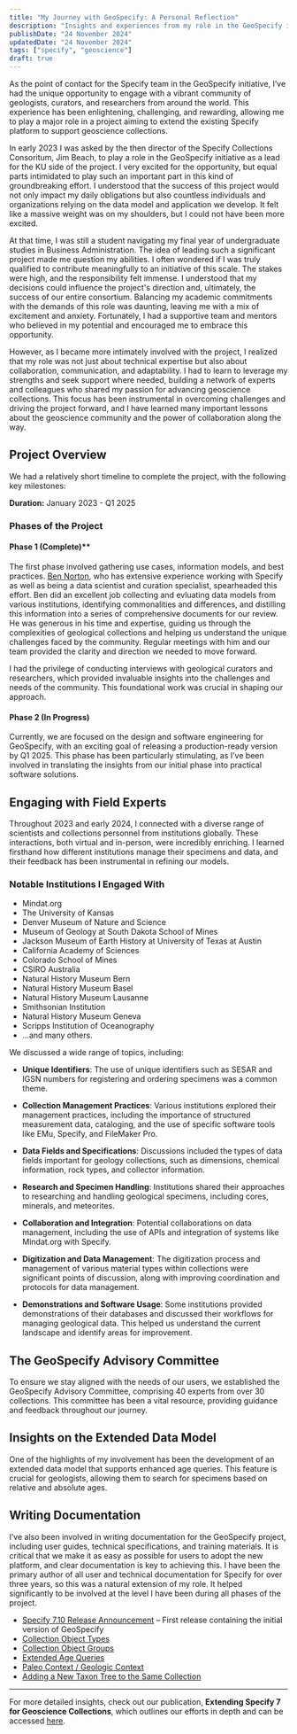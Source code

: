 ```yaml
---
title: "My Journey with GeoSpecify: A Personal Reflection"
description: "Insights and experiences from my role in the GeoSpecify initiative."
publishDate: "24 November 2024"
updatedDate: "24 November 2024"
tags: ["specify", "geoscience"]
draft: true
---
```


As the point of contact for the Specify team in the GeoSpecify initiative, I’ve had the unique opportunity to engage with a vibrant community of geologists, curators, and researchers from around the world. This experience has been enlightening, challenging, and rewarding, allowing me to play a major role in a project aiming to extend the existing Specify platform to support geoscience collections.

In early 2023 I was asked by the then director of the Specify Collections Consoritum, Jim Beach, to play a role in the GeoSpecify initiative as a lead for the KU side of the project. I very excited for the opportunity, but equal parts intimidated to play such an important part in this kind of groundbreaking effort. I understood that the success of this project would not only impact my daily obligations but also countless individuals and organizations relying on the data model and application we develop. It felt like a massive weight was on my shoulders, but I could not have been more excited.

At that time, I was still a student navigating my final year of undergraduate studies in Business Administration. The idea of leading such a significant project made me question my abilities. I often wondered if I was truly qualified to contribute meaningfully to an initiative of this scale. The stakes were high, and the responsibility felt immense. I understood that my decisions could influence the project's direction and, ultimately, the success of our entire consortium. Balancing my academic commitments with the demands of this role was daunting, leaving me with a mix of excitement and anxiety. Fortunately, I had a supportive team and mentors who believed in my potential and encouraged me to embrace this opportunity.

However, as I became more intimately involved with the project, I realized that my role was not just about technical expertise but also about collaboration, communication, and adaptability. I had to learn to leverage my strengths and seek support where needed, building a network of experts and colleagues who shared my passion for advancing geoscience collections. This focus has been instrumental in overcoming challenges and driving the project forward, and I have learned many important lessons about the geoscience community and the power of collaboration along the way.

## Project Overview

We had a relatively short timeline to complete the project, with the following key milestones:

**Duration:** January 2023 - Q1 2025

### Phases of the Project

#### Phase 1 (Complete)**

The first phase involved gathering use cases, information models, and best practices. [Ben Norton](https://orcid.org/0000-0002-5819-9134), who has extensive experience working with Specify as well as being a data scientist and curation specialist, spearheaded this effort. Ben did an excellent job collecting and evluating data models from various institutions, identifying commonalities and differences, and distilling this information into a series of comprehensive documents for our review. He was generous in his time and expertise, guiding us through the complexities of geological collections and helping us understand the unique challenges faced by the community. Regular meetings with him and our team provided the clarity and direction we needed to move forward.

I had the privilege of conducting interviews with geological curators and researchers, which provided invaluable insights into the challenges and needs of the community. This foundational work was crucial in shaping our approach.

#### Phase 2 (In Progress)

Currently, we are focused on the design and software engineering for GeoSpecify, with an exciting goal of releasing a production-ready version by Q1 2025. This phase has been particularly stimulating, as I’ve been involved in translating the insights from our initial phase into practical software solutions.

## Engaging with Field Experts

Throughout 2023 and early 2024, I connected with a diverse range of scientists and collections personnel from institutions globally. These interactions, both virtual and in-person, were incredibly enriching. I learned firsthand how different institutions manage their specimens and data, and their feedback has been instrumental in refining our models.

### Notable Institutions I Engaged With

- Mindat.org
- The University of Kansas
- Denver Museum of Nature and Science
- Museum of Geology at South Dakota School of Mines
- Jackson Museum of Earth History at University of Texas at Austin
- California Academy of Sciences
- Colorado School of Mines
- CSIRO Australia
- Natural History Museum Bern
- Natural History Museum Basel
- Natural History Museum Lausanne
- Smithsonian Institution
- Natural History Museum Geneva
- Scripps Institution of Oceanography
- ...and many others.

We discussed a wide range of topics, including:

- **Unique Identifiers**: The use of unique identifiers such as SESAR and IGSN numbers for registering and ordering specimens was a common theme.

- **Collection Management Practices**: Various institutions explored their management practices, including the importance of structured measurement data, cataloging, and the use of specific software tools like EMu, Specify, and FileMaker Pro.

- **Data Fields and Specifications**: Discussions included the types of data fields important for geology collections, such as dimensions, chemical information, rock types, and collector information.

- **Research and Specimen Handling**: Institutions shared their approaches to researching and handling geological specimens, including cores, minerals, and meteorites.

- **Collaboration and Integration**: Potential collaborations on data management, including the use of APIs and integration of systems like Mindat.org with Specify.

- **Digitization and Data Management**: The digitization process and management of various material types within collections were significant points of discussion, along with improving coordination and protocols for data management.

- **Demonstrations and Software Usage**: Some institutions provided demonstrations of their databases and discussed their workflows for managing geological data. This helped us understand the current landscape and identify areas for improvement.

## The GeoSpecify Advisory Committee

To ensure we stay aligned with the needs of our users, we established the GeoSpecify Advisory Committee, comprising 40 experts from over 30 collections. This committee has been a vital resource, providing guidance and feedback throughout our journey.

## Insights on the Extended Data Model

One of the highlights of my involvement has been the development of an extended data model that supports enhanced age queries. This feature is crucial for geologists, allowing them to search for specimens based on relative and absolute ages.

## Writing Documentation

I’ve also been involved in writing documentation for the GeoSpecify project, including user guides, technical specifications, and training materials. It is critical that we make it as easy as possible for users to adopt the new platform, and clear documentation is key to achieving this. I have been the primary author of all user and technical documentation for Specify for over three years, so this was a natural extension of my role. It helped significantly to be involved at the level I have been during all phases of the project.

- [Specify 7.10 Release Announcement](https://discourse.specifysoftware.org/t/specify-7-10-0-release-announcement/2196/1) – First release containing the initial version of GeoSpecify
- [Collection Object Types](https://discourse.specifysoftware.org/t/collection-object-types/2227/1)
- [Collection Object Groups](https://discourse.specifysoftware.org/t/collection-object-groups/2226/1)
- [Extended Age Queries](https://discourse.specifysoftware.org/t/extended-age-queries/2233/1)
- [Paleo Context / Geologic Context](https://discourse.specifysoftware.org/t/paleo-context-geologic-context/2228/1)
- [Adding a New Taxon Tree to the Same Collection](https://discourse.specifysoftware.org/t/adding-a-new-taxon-tree-within-the-same-collection/2229/1)

---

For more detailed insights, check out our publication, **Extending Specify 7 for Geoscience Collections**, which outlines our efforts in depth and can be accessed [here](https://doi.org/10.3897/biss.8.141673).
